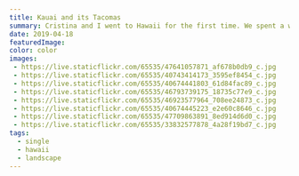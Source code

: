 ```yaml
---
title: Kauai and its Tacomas
summary: Cristina and I went to Hawaii for the first time. We spent a week in Kauai hiking, driving, and eating. It was great.
date: 2019-04-18
featuredImage:
color: color
images:
 - https://live.staticflickr.com/65535/47641057871_af678b0db9_c.jpg
 - https://live.staticflickr.com/65535/40743414173_3595ef8454_c.jpg
 - https://live.staticflickr.com/65535/40674441803_61d84fac89_c.jpg
 - https://live.staticflickr.com/65535/46793739175_18735c77e9_c.jpg
 - https://live.staticflickr.com/65535/46923577964_708ee24873_c.jpg
 - https://live.staticflickr.com/65535/40674445223_e2e60c8646_c.jpg
 - https://live.staticflickr.com/65535/47709863891_8ed914d6d0_c.jpg
 - https://live.staticflickr.com/65535/33832577878_4a28f19bd7_c.jpg
tags:
  - single
  - hawaii
  - landscape
---
```

